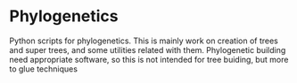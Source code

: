 Phylogenetics
=============

Python scripts for phylogenetics. This is mainly work on creation of trees and super trees, and some utilities related with them. Phylogenetic building need appropriate software, so this is not intended for tree buiding, but more to glue techniques
